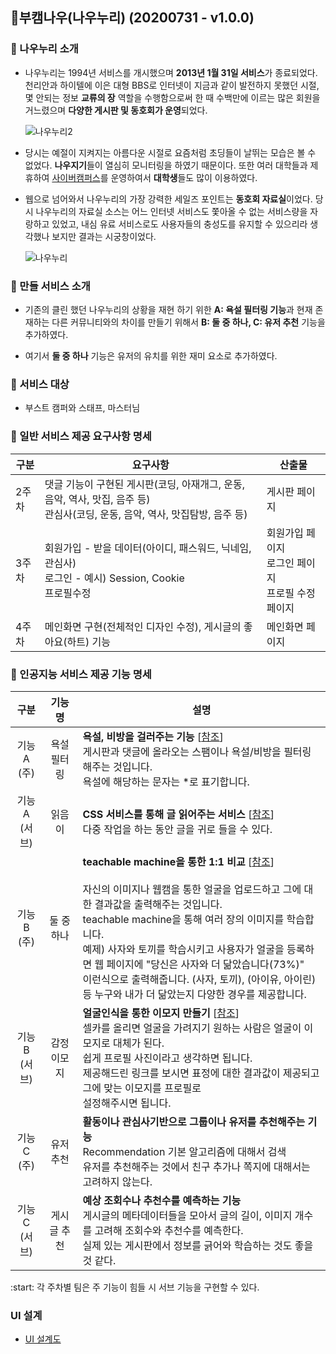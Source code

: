 ## :two_men_holding_hands: ​부캠나우(나우누리) (20200731 - v1.0.0)

### :pushpin: 나우누리 소개

- 나우누리는 1994년 서비스를 개시했으며 **2013년 1월 31일 서비스**가 종료되었다. 천리안과 하이텔에 이은 대형 BBS로 인터넷이 지금과 같이 발전하지 못했던 시절, 몇 안되는 정보 **교류의 장** 역할을 수행함으로써 한 때 수백만에 이르는 많은 회원을 거느렸으며 **다양한 게시판 및 동호회가 운영**되었다.

  ![나우누리2](https://user-images.githubusercontent.com/33643752/89039259-b1c36700-d37c-11ea-927e-0b650ebf6969.gif)

- 당시는 예절이 지켜지는 아름다운 시절로 요즘처럼 초딩들이 날뛰는 모습은 볼 수 없었다. **나우지기**들이 열심히 모니터링을 하였기 때문이다. 또한 여러 대학들과 제휴하여 <u>사이버캠퍼스</u>를 운영하여서 **대학생**들도 많이 이용하였다.

- 웹으로 넘어와서 나우누리의 가장 강력한 세일즈 포인트는 **동호회 자료실**이었다. 당시 나우누리의 자료실 소스는 어느 인터넷 서비스도 쫓아올 수 없는 서비스량을 자랑하고 있었고, 내심 유료 서비스로도 사용자들의 충성도를 유지할 수 있으리라 생각했나 보지만 결과는 시궁창이었다.

  

  ![나우누리](https://user-images.githubusercontent.com/33643752/89039227-a40de180-d37c-11ea-889d-6ab1dab66a1b.jpg)

  

### :closed_book: 만들 서비스 소개

- 기존의 클린 했던 나우누리의 상황을 재현 하기 위한 **A: 욕설 필터링 기능**과 현재 존재하는 다른 커뮤니티와의 차이를 만들기 위해서 **B: 둘 중 하나, C: 유저 추천** 기능을 추가하였다.

- 여기서 **둘 중 하나** 기능은 유저의 유치를 위한 재미 요소로 추가하였다.

  

### :man: 서비스 대상

- 부스트 캠퍼와 스태프, 마스터님



### :book: 일반 서비스 제공 요구사항 명세

| 구분  | 요구사항                                                     | 산출물                                                     |
| ----- | ------------------------------------------------------------ | ---------------------------------------------------------- |
| 2주차 | 댓글 기능이 구현된 게시판(코딩, 아재개그, 운동, 음악, 역사, 맛집, 음주 등)<br />관심사(코딩, 운동, 음악, 역사, 맛집탐방, 음주 등) | 게시판 페이지                                              |
| 3주차 | 회원가입 - 받을 데이터(아이디, 패스워드, 닉네임, 관심사)<br />로그인 - 예시) Session, Cookie<br />프로필수정 | 회원가입 페이지<br />로그인 페이지<br />프로필 수정 페이지 |
| 4주차 | 메인화면 구현(전체적인 디자인 수정), 게시글의 좋아요(하트) 기능 | 메인화면 페이지                                            |



### :book: 인공지능 서비스 제공 기능 명세

| 구분   | 기능명      | 설명                                                         |
| :------: | :-----------: | ------------------------------------------------------------ |
| 기능 A<br/>(주) | 욕설 필터링 | **욕설, 비방을 걸러주는 기능** [[참조](https://github.com/hjh010501/appropriate-filetering)]<br />게시판과 댓글에 올라오는 스팸이나 욕설/비방을 필터링 해주는 것입니다.<br />욕설에 해당하는 문자는 *로 표기합니다. |
| 기능 A<br/>(서브) | 읽음이      | **CSS 서비스를 통해 글 읽어주는 서비스** [[참조](https://www.ncloud.com/product/aiService/css)]<br />다중 작업을 하는 동안 글을 귀로 들을 수 있다. |
| 기능 B<br/>(주) | 둘 중 하나  | **teachable machine을 통한 1:1 비교** [[참조](https://teachablemachine.withgoogle.com/train)]<br /><br />자신의 이미지나 웹캠을 통한 얼굴을 업로드하고 그에 대한 결과값을 출력해주는 것입니다.<br />teachable machine을 통해 여러 장의 이미지를 학습합니다.<br />예제) 사자와 토끼를 학습시키고 사용자가 얼굴을 등록하면 웹 페이지에 "당신은 사자와 더 닮았습니다(73%)"<br />이런식으로 출력해줍니다. (사자, 토끼), (아이유, 아이린) 등 누구와 내가 더 닮았는지 다양한 경우를 제공합니다. |
| 기능 B<br/>(서브) | 감정 이모지 | **얼굴인식을 통한 이모지 만들기** [[참조](https://www.ncloud.com/product/aiService/cfr)]<br />셀카를 올리면 얼굴을 가려지기 원하는 사람은 얼굴이 이모지로 대체가 된다.<br />쉽게 프로필 사진이라고 생각하면 됩니다.<br />제공해드린 링크를 보시면 표정에 대한 결과값이 제공되고 그에 맞는 이모지를 프로필로<br />설정해주시면 됩니다. |
| 기능 C<br/>(주) | 유저 추천   | **활동이나 관심사기반으로 그룹이나 유저를 추천해주는 기능**<br />Recommendation 기본 알고리즘에 대해서 검색<br />유저를 추천해주는 것에서 친구 추가나 쪽지에 대해서는 고려하지 않는다. |
| 기능 C<br/>(서브) | 게시글 추천 | **예상 조회수나 추천수를 예측하는 기능**<br />게시글의 메타데이터들을 모아서 글의 길이, 이미지 개수를 고려해 조회수와 추천수를 예측한다. <br />실제 있는 게시판에서 정보를 긁어와 학습하는 것도 좋을 것 같다. |

:start: 각 주차별 팀은 주 기능이 힘들 시 서브 기능을 구현할 수 있다.

### UI 설계
- [UI 설계도](https://docs.google.com/presentation/d/10_LDhi5gE6HRMyb9G11cD4XZKgyufq62Za5Njs0RkBU/edit#slide=id.g86ac92521f_0_10)
